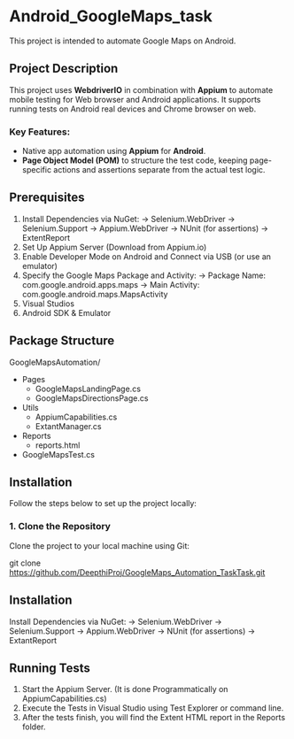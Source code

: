 # Android_GoogleMaps_task

 This project is intended to automate Google Maps on Android.

## Project Description

This project uses **WebdriverIO** in combination with **Appium** to automate mobile testing for Web browser and Android applications. It supports running tests on Android  real devices and Chrome browser on web.

### Key Features:
- Native app automation using **Appium** for **Android**.
- **Page Object Model (POM)** to structure the test code, keeping page-specific actions and assertions separate from the actual test logic.

## Prerequisites

 1. Install Dependencies via NuGet:
    -> Selenium.WebDriver
    -> Selenium.Support
    -> Appium.WebDriver
    -> NUnit (for assertions)
    -> ExtentReport 
2. Set Up Appium Server (Download from Appium.io)
3. Enable Developer Mode on Android and Connect via USB (or use an emulator)
4. Specify the Google Maps Package and Activity:
    -> Package Name: com.google.android.apps.maps
    -> Main Activity: com.google.android.maps.MapsActivity
5. Visual Studios
6. Android SDK & Emulator
   

## Package Structure

GoogleMapsAutomation/
- Pages
    - GoogleMapsLandingPage.cs
    - GoogleMapsDirectionsPage.cs
- Utils
    - AppiumCapabilities.cs
    - ExtantManager.cs
- Reports
    - reports.html
- GoogleMapsTest.cs
 


## Installation

Follow the steps below to set up the project locally:

### 1. Clone the Repository

Clone the project to your local machine using Git:

git clone https://github.com/DeepthiProj/GoogleMaps_Automation_TaskTask.git

## Installation

Install Dependencies via NuGet:
    -> Selenium.WebDriver
    -> Selenium.Support
    -> Appium.WebDriver
    -> NUnit (for assertions)
    -> ExtantReport 


## Running Tests
1. Start the Appium Server. (It is done Programmatically on AppiumCapabilities.cs)
2. Execute the Tests in Visual Studio using Test Explorer or command line.
3. After the tests finish, you will find the Extent HTML report in the Reports folder.






